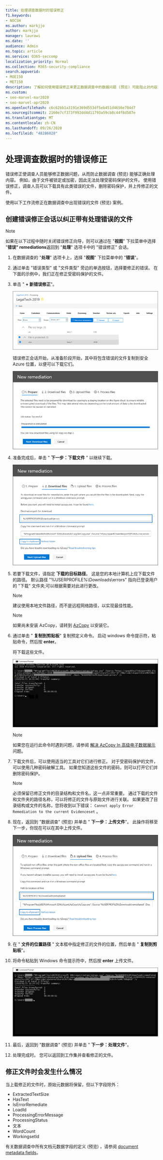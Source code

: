 ```yaml
---
title: 处理调查数据时的错误修正
f1.keywords:
- NOCSH
ms.author: markjjo
author: markjjo
manager: laurawi
ms.date: ''
audience: Admin
ms.topic: article
ms.service: O365-seccomp
localization_priority: Normal
ms.collection: M365-security-compliance
search.appverid:
- MOE150
- MET150
description: 了解如何使用错误修正来更正数据调查中的数据问题 (预览) 可能阻止对内容进行正确处理。
ms.custom:
- seo-marvel-mar2020
- seo-marvel-apr2020
ms.openlocfilehash: c6c62bb1a3191e369d553df5eb451d4656e704d7
ms.sourcegitcommit: 2160e7cf373f992dd4d11793a59cb8c44f8d587e
ms.translationtype: MT
ms.contentlocale: zh-CN
ms.lasthandoff: 09/26/2020
ms.locfileid: "48286028"
---
```

# <a name="error-remediation-when-processing-data-for-an-investigation"></a>处理调查数据时的错误修正

错误修正使调查人员能够修正数据问题，从而防止数据调查 (预览) 能够正确处理内容。 例如，由于文件被锁定或加密，因此无法处理受密码保护的文件。 使用错误修正，调查人员可以下载具有此类错误的文件，删除密码保护，并上传修正的文件。

使用以下工作流修正在数据调查中出现错误的文件 (预览) 案例。

## <a name="creating-an-error-remediation-session-to-remediate-files-with-processing-errors"></a>创建错误修正会话以纠正带有处理错误的文件

>[!NOTE]
>如果在以下过程中随时关闭错误修正向导，则可以通过在 "**视图**" 下拉菜单中选择 "**错误" remediations**返回到 "**处理**" 选项卡中的 "错误修正" 会话。

1. 在数据调查的 "**处理**" 选项卡上，选择 "**视图**" 下拉菜单中的 "**错误**"。

2. 通过单击 "错误类型" 或 "文件类型" 旁边的单选按钮，选择要修正的错误。  在下面的示例中，我们正在修正受密码保护的文件。

3. 单击 " **+ 新错误修正**"。

    ![单击 "新建错误修正" 按钮](../media/8c2faf1a-834b-44fc-b418-6a18aed8b81a.png)

    错误修正会话开始，从准备阶段开始，其中将包含错误的文件复制到安全 Azure 位置，以便可以下载它们。

    ![为错误修正做准备](../media/390572ec-7012-47c4-a6b6-4cbb5649e8a8.png)

4. 准备完成后，单击 " **下一步：下载文件** " 以继续下载。

    ![下载需要修正的文件](../media/6ac04b09-8e13-414a-9e24-7c75ba586363.png)

5. 若要下载文件，请指定 **下载的目标路径**。 这是您的本地计算机上应下载文件的路径。  默认路径 "%USERPROFILE%\Downloads\errors" 指向已登录用户的 "下载" 文件夹;可以根据需要对此进行更改。

    >[!NOTE]
    >建议使用本地文件路径，而不是远程网络路径，以实现最佳性能。

    > [!NOTE]
    > 如果尚未安装 AzCopy，请转到 [AzCopy](https://docs.microsoft.com/azure/storage/common/storage-use-azcopy) 以安装它。

6. 通过单击 " **复制到剪贴板**" 复制预定义命令。 启动 windows 命令提示符，粘贴命令，然后按 **enter**。  

    将下载这些文件。

    ![有关在命令提示符中下载的文件的信息](../media/f364ab4d-31c5-4375-b69f-650f694a2f69.png)

    > [!NOTE]
    > 如果您在运行此命令时遇到问题，请参阅 [解决 AzCopy In 高级电子数据展示](troubleshooting-azcopy.md)问题。

7. 下载文件后，可以使用适当的工具对它们进行修正。 对于受密码保护的文件，可以使用几种密码破解工具。 如果您知道这些文件的密码，则可以打开它们并删除密码保护。
    
   > [!NOTE]
    > 必须保留已修正文件的目录结构和文件名，这一点非常重要。 通过下载的文件和文件夹的路径名称，可以将修正的文件与原始文件进行关联。  如果更改了目录结构或文件的名称，您将收到以下错误： `Cannot apply Error Remediation to the current Evidenceset` 。

8. 现在，返回到 "数据调查" (预览) 并单击 " **下一步：上传文件**"。  此操作将移至下一步，你现在可以在其中上传文件。

    !["上载文件" 选项卡](../media/af3d8617-1bab-4ecd-8de0-22e53acba240.png)

9. 在 " **文件的位置路径** " 文本框中指定修正的文件的位置，然后单击 " **复制到剪贴板**"。

10. 将命令粘贴到 Windows 命令提示符中，然后按 **enter** 上传文件。

    ![有关在命令提示符中上载的文件的信息](../media/ff2ff691-629f-4065-9b37-5333f937daf6.png)

11. 最后，返回到 "数据调查" (预览) 并单击 " **下一步：处理文件**"。

12. 处理完成时。  您可以返回到工作集并查看修正的文件。

## <a name="what-happens-when-files-are-remediated"></a>修正文件时会发生什么情况

当上载修正的文件时，原始元数据将保留，但以下字段除外： 

- ExtractedTextSize
- HasText
- IsErrorRemediate
- LoadId
- ProcessingErrorMessage
- ProcessingStatus
- 文本
- WordCount
- WorkingsetId

有关数据调查中所有文档元数据字段的定义 (预览) ，请参阅 [document metadata fields](document-metadata-fields.md)。
